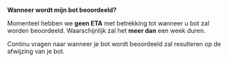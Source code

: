 **Wanneer wordt mijn bot beoordeeld?**

Momenteel hebben we **geen ETA** met betrekking tot wanneer u bot zal worden beoordeeld. Waarschijnlijk zal het **meer dan** een week duren.

Continu vragen naar wanneer je bot wordt beoordeeld zal resulteren op de afwijzing van je bot.
